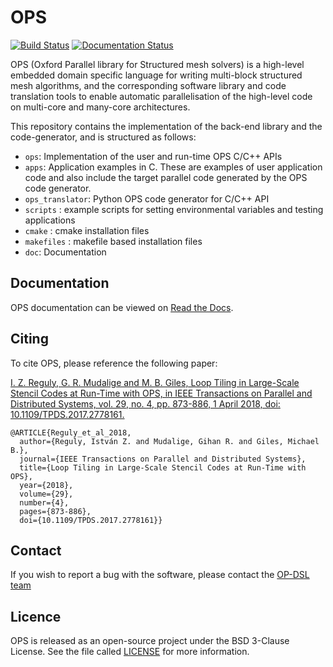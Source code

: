 # OPS

[![Build Status](https://gitlab.com/op-dsl-ci/ops-ci/badges/master/build.svg)](https://gitlab.com/op-dsl-ci/ops-ci) 
[![Documentation Status](https://ops-dsl.readthedocs.io/badge/?version=latest)](https://ops-dsl.readthedocs.io/en/latest/?badge=latest)

OPS (Oxford Parallel library for Structured mesh solvers) is a high-level embedded domain specific language for writing multi-block structured mesh algorithms, and the corresponding software library and code translation tools to enable automatic parallelisation of the high-level code on multi-core and many-core architectures.

This repository contains the implementation of the back-end library and the code-generator, and is structured as follows:

* `ops`: Implementation of the user and run-time OPS C/C++ APIs
* `apps`: Application examples in C.
  These are examples of user application code and also include the target parallel code generated by the OPS code generator.
* `ops_translator`: Python OPS code generator for C/C++ API
* `scripts` : example scripts for setting environmental variables and testing applications
* `cmake` : cmake installation files
* `makefiles` : makefile based installation files
* `doc`: Documentation

## Documentation

OPS documentation can be viewed on [Read the Docs](https://ops-dsl.readthedocs.io/).

## Citing
To cite OPS, please reference the following paper:

[I. Z. Reguly, G. R. Mudalige and M. B. Giles, Loop Tiling in Large-Scale Stencil Codes at Run-Time with OPS, in IEEE Transactions on Parallel and Distributed Systems, vol. 29, no. 4, pp. 873-886, 1 April 2018, doi: 10.1109/TPDS.2017.2778161.](https://ieeexplore.ieee.org/abstract/document/8121995)

```
@ARTICLE{Reguly_et_al_2018,
  author={Reguly, István Z. and Mudalige, Gihan R. and Giles, Michael B.},
  journal={IEEE Transactions on Parallel and Distributed Systems}, 
  title={Loop Tiling in Large-Scale Stencil Codes at Run-Time with OPS}, 
  year={2018},
  volume={29},
  number={4},
  pages={873-886},
  doi={10.1109/TPDS.2017.2778161}}
```

## Contact
If you wish to report a bug with the software, please contact the [OP-DSL team](https://op-dsl.github.io/about.html)

## Licence 
OPS is released as an open-source project under the BSD 3-Clause License. See the file called [LICENSE](https://github.com/OP-DSL/OPS/blob/master/LICENSE) for more information.

